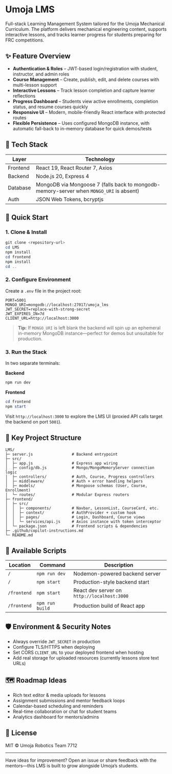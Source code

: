 # Umoja LMS

Full-stack Learning Management System tailored for the Umoja Mechanical Curriculum. The platform delivers mechanical engineering content, supports interactive lessons, and tracks learner progress for students preparing for FRC competitions.

## ✨ Feature Overview
- **Authentication & Roles** – JWT-based login/registration with student, instructor, and admin roles
- **Course Management** – Create, publish, edit, and delete courses with multi-lesson support
- **Interactive Lessons** – Track lesson completion and capture learner reflections
- **Progress Dashboard** – Students view active enrollments, completion status, and resume courses quickly
- **Responsive UI** – Modern, mobile-friendly React interface with protected routes
- **Flexible Persistence** – Uses configured MongoDB instance, with automatic fall-back to in-memory database for quick demos/tests

## 🧰 Tech Stack

| Layer      | Technology |
|------------|------------|
| Frontend   | React 19, React Router 7, Axios |
| Backend    | Node.js 20, Express 4 |
| Database   | MongoDB via Mongoose 7 (falls back to mongodb-memory-server when `MONGO_URI` is absent) |
| Auth       | JSON Web Tokens, bcryptjs |

## 🚀 Quick Start

### 1. Clone & Install
```powershell
git clone <repository-url>
cd LMS
npm install
cd frontend
npm install
cd ..
```

### 2. Configure Environment
Create a `.env` file in the project root:
```env
PORT=5001
MONGO_URI=mongodb://localhost:27017/umoja_lms
JWT_SECRET=replace-with-strong-secret
JWT_EXPIRES_IN=7d
CLIENT_URL=http://localhost:3000
```

> **Tip:** If `MONGO_URI` is left blank the backend will spin up an ephemeral in-memory MongoDB instance—perfect for demos but unsuitable for production.

### 3. Run the Stack

In two separate terminals:

**Backend**
```powershell
npm run dev
```

**Frontend**
```powershell
cd frontend
npm start
```

Visit `http://localhost:3000` to explore the LMS UI (proxied API calls target the backend on port `5001`).

## 📂 Key Project Structure

```
LMS/
├─ server.js                 # Backend entrypoint
├─ src/
│  ├─ app.js                 # Express app wiring
│  ├─ config/db.js           # Mongo/MongoMemoryServer connection logic
│  ├─ controllers/           # Auth, Course, Progress controllers
│  ├─ middleware/            # Auth + error handling helpers
│  ├─ models/                # Mongoose schemas (User, Course, Enrollment)
│  └─ routes/                # Modular Express routers
├─ frontend/
│  ├─ src/
│  │  ├─ components/         # Navbar, LessonList, CourseCard, etc.
│  │  ├─ context/            # AuthProvider + custom hook
│  │  ├─ pages/              # Login, Dashboard, Course views
│  │  └─ services/api.js     # Axios instance with token interceptor
│  └─ package.json           # Frontend scripts & dependencies
├─ .github/copilot-instructions.md
└─ README.md
```

## 🧪 Available Scripts

| Location  | Command                | Description |
|-----------|------------------------|-------------|
| `/`       | `npm run dev`          | Nodemon-powered backend server |
| `/`       | `npm start`            | Production-style backend start |
| `/frontend` | `npm start`          | React dev server on `http://localhost:3000` |
| `/frontend` | `npm run build`      | Production build of React app |

## 🛡️ Environment & Security Notes
- Always override `JWT_SECRET` in production
- Configure TLS/HTTPS when deploying
- Set CORS `CLIENT_URL` to your deployed frontend when hosting
- Add real storage for uploaded resources (currently lessons store text URLs)

## 🗺️ Roadmap Ideas
- Rich text editor & media uploads for lessons
- Assignment submissions and mentor feedback loops
- Calendar-based scheduling and reminders
- Real-time collaboration or chat for student teams
- Analytics dashboard for mentors/admins

## 📄 License
MIT © Umoja Robotics Team 7712

---
Have ideas for improvement? Open an issue or share feedback with the mentors—this LMS is built to grow alongside Umoja’s students.